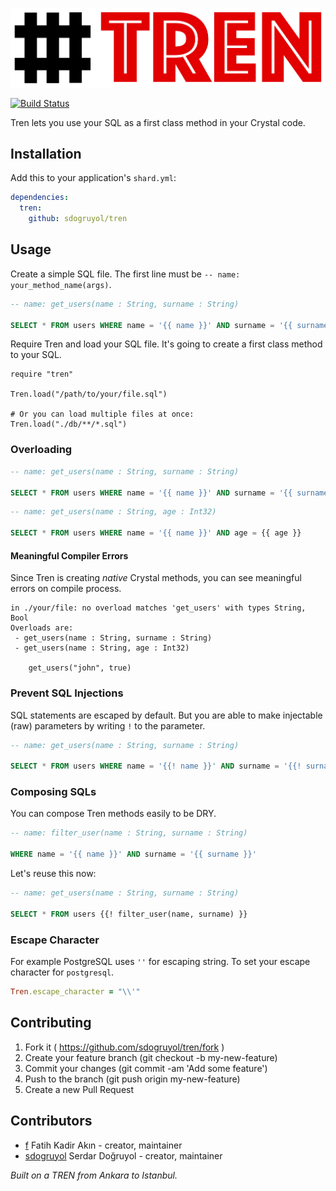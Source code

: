 ![Tren Logo](logo.png)

[![Build Status](https://travis-ci.org/sdogruyol/tren.svg?branch=master)](https://travis-ci.org/sdogruyol/tren)

Tren lets you use your SQL as a first class method in your Crystal code.

## Installation

Add this to your application's `shard.yml`:

```yaml
dependencies:
  tren:
    github: sdogruyol/tren
```

## Usage

Create a simple SQL file. The first line must be `-- name: your_method_name(args)`.

```sql
-- name: get_users(name : String, surname : String)

SELECT * FROM users WHERE name = '{{ name }}' AND surname = '{{ surname }}'
```

Require Tren and load your SQL file. It's going to create a first class method to your SQL.

```crystal
require "tren"

Tren.load("/path/to/your/file.sql")

# Or you can load multiple files at once:
Tren.load("./db/**/*.sql")
```

### Overloading

```sql
-- name: get_users(name : String, surname : String)

SELECT * FROM users WHERE name = '{{ name }}' AND surname = '{{ surname }}'
```

```sql
-- name: get_users(name : String, age : Int32)

SELECT * FROM users WHERE name = '{{ name }}' AND age = {{ age }}
```

#### Meaningful Compiler Errors

Since Tren is creating _native_ Crystal methods, you can see meaningful errors on compile process.

```
in ./your/file: no overload matches 'get_users' with types String, Bool
Overloads are:
 - get_users(name : String, surname : String)
 - get_users(name : String, age : Int32)

    get_users("john", true)
```

### Prevent SQL Injections

SQL statements are escaped by default. But you are able to make injectable (raw) parameters by writing `!` to the parameter.

```sql
-- name: get_users(name : String, surname : String)

SELECT * FROM users WHERE name = '{{! name }}' AND surname = '{{! surname }}'
```

### Composing SQLs

You can compose Tren methods easily to be DRY.

```sql
-- name: filter_user(name : String, surname : String)

WHERE name = '{{ name }}' AND surname = '{{ surname }}'
```

Let's reuse this now:
```sql
-- name: get_users(name : String, surname : String)

SELECT * FROM users {{! filter_user(name, surname) }}
```

### Escape Character

For example PostgreSQL uses `''` for escaping string. To set your escape character for `postgresql`.

```ruby
Tren.escape_character = "\\'"
```

## Contributing

1. Fork it ( https://github.com/sdogruyol/tren/fork )
2. Create your feature branch (git checkout -b my-new-feature)
3. Commit your changes (git commit -am 'Add some feature')
4. Push to the branch (git push origin my-new-feature)
5. Create a new Pull Request

## Contributors

- [f](https://github.com/f) Fatih Kadir Akın - creator, maintainer
- [sdogruyol](https://github.com/sdogruyol) Serdar Doğruyol - creator, maintainer

_Built on a TREN from Ankara to Istanbul._
